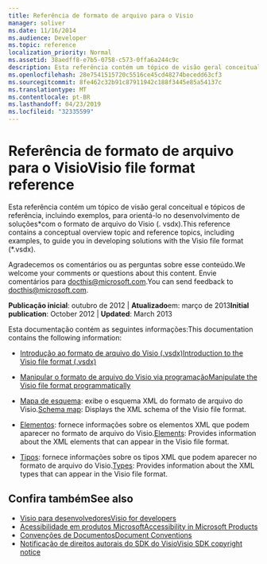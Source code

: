 ```yaml
---
title: Referência de formato de arquivo para o Visio
manager: soliver
ms.date: 11/16/2014
ms.audience: Developer
ms.topic: reference
localization_priority: Normal
ms.assetid: 38aedff8-e7b5-0758-c573-0ffa6a244c9c
description: Esta referência contém um tópico de visão geral conceitual e tópicos de referência, incluindo exemplos, para orientá-lo no desenvolvimento de soluções com o formato de arquivo do Visio.
ms.openlocfilehash: 28e7541515720c5516ce45cd48274becedd63cf3
ms.sourcegitcommit: 8fe462c32b91c87911942c188f3445e85a54137c
ms.translationtype: MT
ms.contentlocale: pt-BR
ms.lasthandoff: 04/23/2019
ms.locfileid: "32335599"
---
```

# <a name="visio-file-format-reference"></a><span data-ttu-id="3eda6-103">Referência de formato de arquivo para o Visio</span><span class="sxs-lookup"><span data-stu-id="3eda6-103">Visio file format reference</span></span>

<span data-ttu-id="3eda6-104">Esta referência contém um tópico de visão geral conceitual e tópicos de referência, incluindo exemplos, para orientá-lo no desenvolvimento de soluções\*com o formato de arquivo do Visio (. vsdx).</span><span class="sxs-lookup"><span data-stu-id="3eda6-104">This reference contains a conceptual overview topic and reference topics, including examples, to guide you in developing solutions with the Visio file format (\*.vsdx).</span></span>
  
<span data-ttu-id="3eda6-105">Agradecemos os comentários ou as perguntas sobre esse conteúdo.</span><span class="sxs-lookup"><span data-stu-id="3eda6-105">We welcome your comments or questions about this content.</span></span> <span data-ttu-id="3eda6-106">Envie comentários para [docthis@microsoft.com](mailto:docthis@microsoft.com).</span><span class="sxs-lookup"><span data-stu-id="3eda6-106">You can send feedback to [docthis@microsoft.com](mailto:docthis@microsoft.com).</span></span>
  
 <span data-ttu-id="3eda6-107">**Publicação inicial**: outubro de 2012 | **Atualizado**em: março de 2013</span><span class="sxs-lookup"><span data-stu-id="3eda6-107">**Initial publication**: October 2012 | **Updated**: March 2013</span></span>
  
<span data-ttu-id="3eda6-108">Esta documentação contém as seguintes informações:</span><span class="sxs-lookup"><span data-stu-id="3eda6-108">This documentation contains the following information:</span></span>
  
- [<span data-ttu-id="3eda6-109">Introdução ao formato de arquivo do Visio (.vsdx)</span><span class="sxs-lookup"><span data-stu-id="3eda6-109">Introduction to the Visio file format (.vsdx)</span></span>](introduction-to-the-visio-file-formatvsdx.md)
    
- [<span data-ttu-id="3eda6-110">Manipular o formato de arquivo do Visio via programação</span><span class="sxs-lookup"><span data-stu-id="3eda6-110">Manipulate the Visio file format programmatically</span></span>](how-to-manipulate-the-visio-file-format-programmatically.md)
    
- <span data-ttu-id="3eda6-111">[Mapa de esquema](schema-mapvisio-xml.md): exibe o esquema XML do formato de arquivo do Visio.</span><span class="sxs-lookup"><span data-stu-id="3eda6-111">[Schema map](schema-mapvisio-xml.md): Displays the XML schema of the Visio file format.</span></span>
    
- <span data-ttu-id="3eda6-112">[Elementos](elementsvisio-xml.md): fornece informações sobre os elementos XML que podem aparecer no formato de arquivo do Visio.</span><span class="sxs-lookup"><span data-stu-id="3eda6-112">[Elements](elementsvisio-xml.md): Provides information about the XML elements that can appear in the Visio file format.</span></span>
    
- <span data-ttu-id="3eda6-113">[Tipos](typesvisio-xml.md): fornece informações sobre os tipos XML que podem aparecer no formato de arquivo do Visio.</span><span class="sxs-lookup"><span data-stu-id="3eda6-113">[Types](typesvisio-xml.md): Provides information about the XML types that can appear in the Visio file format.</span></span>
    
## <a name="see-also"></a><span data-ttu-id="3eda6-114">Confira também</span><span class="sxs-lookup"><span data-stu-id="3eda6-114">See also</span></span>

- [<span data-ttu-id="3eda6-115">Visio para desenvolvedores</span><span class="sxs-lookup"><span data-stu-id="3eda6-115">Visio for developers</span></span>](https://msdn.microsoft.com/office/aa905478.aspx) 
- [<span data-ttu-id="3eda6-116">Acessibilidade em produtos Microsoft</span><span class="sxs-lookup"><span data-stu-id="3eda6-116">Accessibility in Microsoft Products</span></span>](https://www.microsoft.com/enable/products/default.aspx)
- [<span data-ttu-id="3eda6-117">Convenções de Documentos</span><span class="sxs-lookup"><span data-stu-id="3eda6-117">Document Conventions</span></span>](https://msdn.microsoft.com/office/aa905365.aspx) 
- [<span data-ttu-id="3eda6-118">Notificação de direitos autorais do SDK do Visio</span><span class="sxs-lookup"><span data-stu-id="3eda6-118">Visio SDK copyright notice</span></span>](visio-sdk-copyright-notice.md)

    

